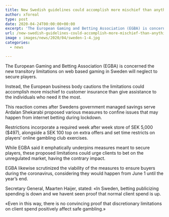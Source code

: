 ```yaml
---
title: New Swedish guidelines could accomplish more mischief than anything as indicated by EGBA
author: xforeal 
type: post
date: 2020-04-24T00:00:00+00:00
excerpt: 'The European Gaming and Betting Association (EGBA) is concerned the new transitory limitations on web based gaming in Sweden will neglect to secure players '
url: /new-swedish-guidelines-could-accomplish-more-mischief-than-anything-as-indicated-by-egba/
image : images/news/2020/04/sweden-1-4.jpg
categories:
  - news

---
```

The European Gaming and Betting Association (EGBA) is concerned the new transitory limitations on web based gaming in Sweden will neglect to secure players. 

Instead, the European business body cautions the limitations could accomplish more mischief to customer insurance than give assistance to the individuals who need it the most. 

This reaction comes after Swedens government managed savings serve Ardalan Shekarabi proposed various measures to confine issues that may happen from internet betting during lockdown. 

Restrictions incorporate a required week after week store of SEK 5,000 ($497), alongside a SEK 100 top on extra offers and set time restricts on players&#8217; online gambling club exercises. 

While EGBA said it emphatically underpins measures meant to secure players, these proposed limitations could urge clients to bet on the unregulated market, having the contrary impact. 

EGBA likewise scrutinized the viability of the measures to ensure buyers during the coronavirus, considering they would happen from June 1 until the year&#8217;s end. 

Secretary General, Maarten Haijer, stated: &#171;In Sweden, betting publicizing spending is down and we havent seen proof that normal client spend is up. 

&#171;Even in this way, there is no convincing proof that discretionary limitations on client spend positively affect safe gambling.&#187;